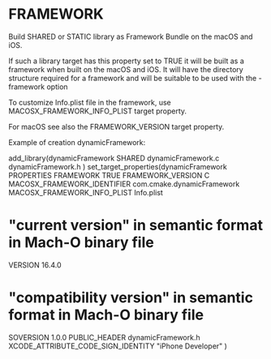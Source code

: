  

# FRAMEWORK  
Build SHARED or STATIC library as Framework Bundle on the macOS and iOS.  

If such a library target has this property set to TRUE it will be
built as a framework when built on the macOS and iOS.  It will have the
directory structure required for a framework and will be suitable to
be used with the -framework option  

To customize Info.plist file in the framework, use
MACOSX_FRAMEWORK_INFO_PLIST target property.  

For macOS see also the FRAMEWORK_VERSION target property.  

Example of creation dynamicFramework:  

add_library(dynamicFramework SHARED
            dynamicFramework.c
            dynamicFramework.h
)
set_target_properties(dynamicFramework PROPERTIES
  FRAMEWORK TRUE
  FRAMEWORK_VERSION C
  MACOSX_FRAMEWORK_IDENTIFIER com.cmake.dynamicFramework
  MACOSX_FRAMEWORK_INFO_PLIST Info.plist
  # "current version" in semantic format in Mach-O binary file
  VERSION 16.4.0
  # "compatibility version" in semantic format in Mach-O binary file
  SOVERSION 1.0.0
  PUBLIC_HEADER dynamicFramework.h
  XCODE_ATTRIBUTE_CODE_SIGN_IDENTITY "iPhone Developer"
)

  

